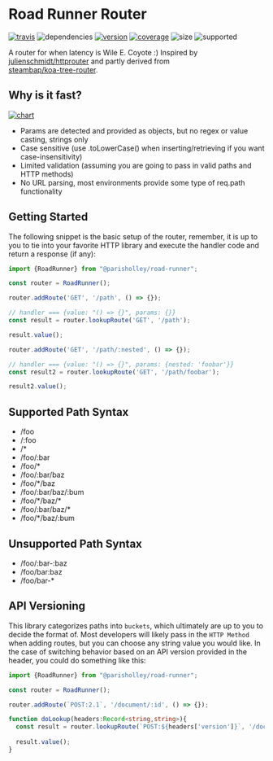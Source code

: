 # Road Runner Router

[![travis](https://img.shields.io/travis/parisholley/road-runner)][travis]
![dependencies](https://img.shields.io/depfu/parisholley/road-runner)
[![version](https://img.shields.io/npm/v/@parisholley/road-runner)][npm]
[![coverage](https://img.shields.io/coveralls/github/parisholley/road-runner)][coveralls]
![size](https://img.shields.io/bundlephobia/min/@parisholley/road-runner)
![supported](https://img.shields.io/node/v/@parisholley/road-runner)

A router for when latency is Wile E. Coyote :) Inspired by
[julienschmidt/httprouter](https://github.com/julienschmidt/httprouter)
and partly derived from  
[steambap/koa-tree-router](https://www.npmjs.com/package/koa-tree-router).

## Why is it fast?

[![chart](https://github.com/parisholley/router-benchmark/raw/master/results.png)][chart]

* Params are detected and provided as objects, but no regex or value casting, strings only
* Case sensitive (use .toLowerCase() when inserting/retrieving if you want case-insensitivity)
* Limited validation (assuming you are going to pass in valid paths and HTTP methods)
* No URL parsing, most environments provide some type of req.path functionality

## Getting Started

The following snippet is the basic setup of the router, remember, it is
up to you to tie into your favorite HTTP library and execute the handler
code and return a response (if any):

```typescript
import {RoadRunner} from "@parisholley/road-runner";

const router = RoadRunner();

router.addRoute('GET', '/path', () => {});

// handler === {value: "() => {}", params: {}}
const result = router.lookupRoute('GET', '/path');

result.value();

router.addRoute('GET', '/path/:nested', () => {});

// handler === {value: "() => {}", params: {nested: 'foobar'}}
const result2 = router.lookupRoute('GET', '/path/foobar');

result2.value();
```

## Supported Path Syntax

* /foo
* /:foo
* /*
* /foo/:bar
* /foo/\*
* /foo/:bar/baz
* /foo/\*/baz
* /foo/:bar/baz/:bum
* /foo/\*/baz/\*
* /foo/:bar/baz/\*
* /foo/*/baz/:bum

## Unsupported Path  Syntax

* /foo/:bar-:baz
* /foo/bar:baz
* /foo/bar-*

## API Versioning

This library categorizes paths into `buckets`, which ultimately are up
to you to decide the format of. Most developers will likely pass in the
`HTTP Method` when adding routes, but you can choose any string value
you would like. In the case of switching behavior based on an API
version provided in the header, you could do something like this:

```typescript
import {RoadRunner} from "@parisholley/road-runner";

const router = RoadRunner();

router.addRoute(`POST:2.1`, '/document/:id', () => {});

function doLookup(headers:Record<string,string>){
  const result = router.lookupRoute(`POST:${headers['version']}`, '/document/:id');
  
  result.value();
}
````

[chart]: https://github.com/parisholley/router-benchmark
[travis]: https://travis-ci.org/parisholley/road-runner
[npm]: https://www.npmjs.com/package/@parisholley/road-runner
[coveralls]: https://coveralls.io/github/parisholley/road-runner
